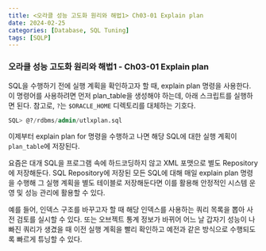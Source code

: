 ```yaml
---
title: <오라클 성능 고도화 원리와 해법1> Ch03-01 Explain plan
date: 2024-02-25
categories: [Database, SQL Tuning]
tags: [SQLP]
---
```


### 오라클 성능 고도화 원리와 해법1 - Ch03-01 Explain plan

SQL을 수행하기 전에 실행 계획을 확인하고자 할 때, explain plan 명령을 사용한다. 이 명령어를 사용하려면 먼저 plan_table을 생성해야 하는데, 아래 스크립트를 실행하면 된다. 참고로, `?`는 `$ORACLE_HOME` 디렉토리를 대체하는 기호다.

```sql
SQL> @?/rdbms/admin/utlxplan.sql
```

이제부터 explain plan for 명령을 수행하고 나면 해당 SQL에 대한 실행 계획이 `plan_table`에 저장된다.

요즘은 대개 SQL을 프로그램 속에 하드코딩하지 않고 XML 포맷으로 별도 Repository에 저장해둔다. SQL Repository에 저장된 모든 SQL에 대해 매일 explain plan 명령을 수행해 그 실행 계획을 별도 테이블로 저장해둔다면 이를 활용해 안정적인 시스템 운영 및 성능 관리에 활용할 수 있다.

예를 들어, 인덱스 구조를 바꾸고자 할 때 해당 인덱스를 사용하는 쿼리 목록을 뽑아 사전 검토를 실시할 수 있다. 또는 오브젝트 통계 정보가 바뀌어 어느 날 갑자기 성능이 나빠진 쿼리가 생겼을 때 이전 실행 계획을 빨리 확인하고 예전과 같은 방식으로 수행되도록 빠르게 튜닝할 수 있다.
